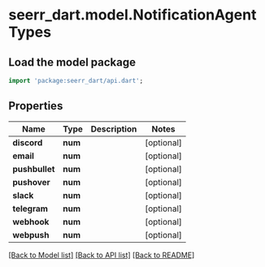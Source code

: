 # seerr_dart.model.NotificationAgentTypes

## Load the model package
```dart
import 'package:seerr_dart/api.dart';
```

## Properties
Name | Type | Description | Notes
------------ | ------------- | ------------- | -------------
**discord** | **num** |  | [optional] 
**email** | **num** |  | [optional] 
**pushbullet** | **num** |  | [optional] 
**pushover** | **num** |  | [optional] 
**slack** | **num** |  | [optional] 
**telegram** | **num** |  | [optional] 
**webhook** | **num** |  | [optional] 
**webpush** | **num** |  | [optional] 

[[Back to Model list]](../README.md#documentation-for-models) [[Back to API list]](../README.md#documentation-for-api-endpoints) [[Back to README]](../README.md)


